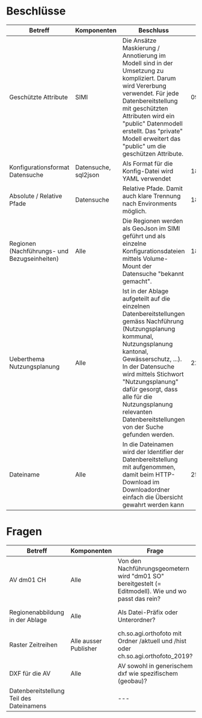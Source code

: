 # Beschlüsse

|Betreff|Komponenten|Beschluss|Datum|
|---|---|---|---|
|Geschützte Attribute|SIMI|Die Ansätze Maskierung / Annotierung im Modell sind in der Umsetzung zu kompliziert. Darum wird Vererbung verwendet. Für jede Datenbereitstellung mit geschützten Attributen wird ein "public" Datenmodell erstellt. Das "private" Modell erweitert das "public" um die geschützen Attribute.|09.2021|
|Konfigurationsformat Datensuche|Datensuche, sql2json|Als Format für die Konfig-Datei wird YAML verwendet|18.11.2021|
|Absolute / Relative Pfade|Datensuche|Relative Pfade. Damit auch klare Trennung nach Environments möglich.|18.11.2021|
|Regionen (Nachführungs- und Bezugseinheiten)|Alle|Die Regionen werden als GeoJson im SIMI geführt und als einzelne Konfigurationsdateien mittels Volume-Mount der Datensuche "bekannt gemacht".|18.11.2021|
|Ueberthema Nutzungsplanung|Alle|Ist in der Ablage aufgeteilt auf die einzelnen Datenbereitstellungen gemäss Nachführung (Nutzungsplanung kommunal, Nutzungsplanung kantonal, Gewässerschutz, ...). In der Datensuche wird mittels Stichwort "Nutzungsplanung" dafür gesorgt, dass alle für die Nutzungsplanung relevanten Datenbereitstellungen von der Suche gefunden werden.|22.11.2021|
|Dateiname|Alle|In die Dateinamen wird der Identifier der Datenbereitstellung mit aufgenommen, damit beim HTTP-Download im Downloadordner einfach die Übersicht gewahrt werden kann|25.11.2021|

# Fragen

|Betreff|Komponenten|Frage|Antwort|
|---|---|---|---|
|AV dm01 CH|Alle|Von den Nachführungsgeometern wird "dm01 SO" bereitgestelt (= Editmodell). Wie und wo passt das rein?||
|Regionenabbildung in der Ablage|Alle|Als Datei-Präfix oder Unterordner?|Als Datei-Präfix.|
|Raster Zeitreihen|Alle ausser Publisher|ch.so.agi.orthofoto mit Ordner /aktuell und /hist oder ch.so.agi.orthofoto_2019?||
|DXF für die AV|Alle|AV sowohl in generischem dxf wie spezifischem (geobau)?||
|Datenbereitstellung Teil des Dateinamens||---|---|


